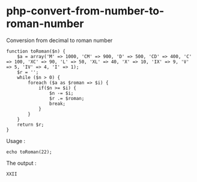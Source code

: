 # php-convert-from-number-to-roman-number
Conversion from decimal to roman number

```
function toRoman($n) {
    $a = array('M' => 1000, 'CM' => 900, 'D' => 500, 'CD' => 400, 'C' => 100, 'XC' => 90, 'L' => 50, 'XL' => 40, 'X' => 10, 'IX' => 9, 'V' => 5, 'IV' => 4, 'I' => 1);
    $r = '';
    while ($n > 0) {
        foreach ($a as $roman => $i) {
            if($n >= $i) {
                $n -= $i;
                $r .= $roman;
                break;
            }
        }
    }
    return $r;
}
```

Usage :
```
echo toRoman(22);
```

The output :
```
XXII
```
